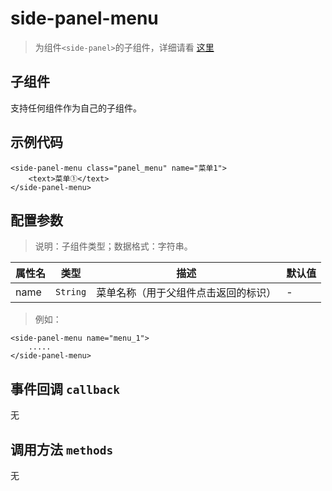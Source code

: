 # side-panel-menu

> 为组件`<side-panel>`的子组件，详细请看 [这里](component/side-panel)

## 子组件

支持任何组件作为自己的子组件。

## 示例代码

```vue
<side-panel-menu class="panel_menu" name="菜单1">
    <text>菜单①</text>
</side-panel-menu>
```

## 配置参数
>说明：子组件类型；数据格式：字符串。

| 属性名           | 类型     | 描述                          | 默认值     |
| ------------- | ------ | -------------------------- | ------- |
| name |`String`  | 菜单名称（用于父组件点击返回的标识）           | -       |

> 例如：

```vue
<side-panel-menu name="menu_1">
    .....
</side-panel-menu>
```
## 事件回调 `callback`

无

## 调用方法 `methods`

无



